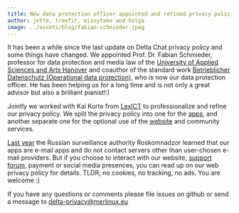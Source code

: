 ```yaml
---
title: New data protection officer appointed and refined privacy policies
author: jette, treefit, missytake and holga
image: ../assets/blog/fabian-schmieder.jpeg
---
```


It has been a while since the last update on Delta Chat privacy policy and some things have changed. We appointed Prof. Dr. Fabian Schmieder, professor for data protection and media law of the [University of Applied Sciences and Arts Hanover](https://im.f3.hs-hannover.de/en_us/studium/personen/prof-dr-fabian-schmieder/) and coauthor of the standard work [Betrieblicher Datenschutz (Operational data protection)](https://www.beck-shop.de/forgo-helfrich-schneider-betrieblicher-datenschutz/product/24093138), who is now our data protection officer. He has been helping us for a long time and is not only a great advisor but also a brilliant pianist!:)

Jointly we worked with Kai Korte from [LexICT](https://lexict.de) to professionalize and refine our privacy policy. We split the privacy policy into one for the [apps](gdpr), and another separate one for the optional use of the [website](gdpr-website) and community services.

[Last year](https://twitter.com/delta_chat/status/1256137319150751744) the Russian surveillance authority Roskomnadzor learned that our apps are e-mail apps and do not contact servers other than user-chosen e-mail providers. But if you choose to interact with our website, [support forum](https://support.delta.chat), payment or social media presences, you can read up on our web privacy policy for details. TLDR; no cookies, no tracking, no ads. You are welcome :)

If you have any questions or comments please file issues on github 
or send a message to delta-privacy@merlinux.eu 

